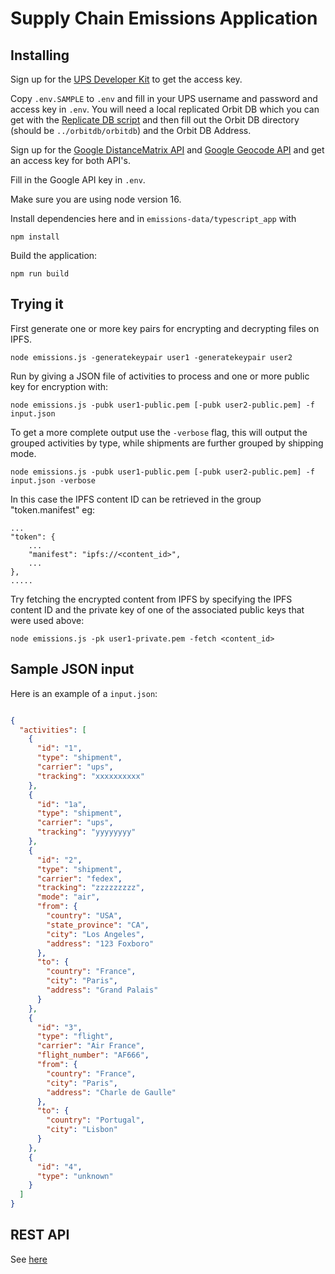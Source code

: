 # Supply Chain Emissions Application

## Installing

Sign up for the [UPS Developer Kit](https://www.ups.com/upsdeveloperkit?loc=en_US) to get the access key.

Copy `.env.SAMPLE` to `.env` and fill in your UPS username and password and access key in `.env`.
You will need a local replicated Orbit DB which you can get with the [Replicate DB script](../orbitdb/README.md) and then fill out the Orbit DB directory (should be `../orbitdb/orbitdb`) and the Orbit DB Address.

Sign up for the [Google DistanceMatrix API](https://developers.google.com/maps/documentation/distance-matrix/overview) and [Google Geocode API](https://developers.google.com/maps/documentation/geocoding/overview) and get an access key for both API's.

Fill in the Google API key in `.env`.

Make sure you are using node version 16.

Install dependencies here and in `emissions-data/typescript_app` with

```
npm install
```

Build the application:
```
npm run build
```

## Trying it

First generate one or more key pairs for encrypting and decrypting files on IPFS.
```
node emissions.js -generatekeypair user1 -generatekeypair user2
```

Run by giving a JSON file of activities to process and one or more public key for encryption with:
```
node emissions.js -pubk user1-public.pem [-pubk user2-public.pem] -f input.json
```

To get a more complete output use the `-verbose` flag, this will output the grouped activities by type, while shipments
are further grouped by shipping mode.
```
node emissions.js -pubk user1-public.pem [-pubk user2-public.pem] -f input.json -verbose
```
In this case the IPFS content ID can be retrieved in the group "token.manifest" eg:
```
...
"token": {
    ...
    "manifest": "ipfs://<content_id>",
    ...
},
.....
```

Try fetching the encrypted content from IPFS by specifying the IPFS content ID and the private key of one of the associated public keys that were used above:
```
node emissions.js -pk user1-private.pem -fetch <content_id>
```

## Sample JSON input

Here is an example of a `input.json`:
```json

{
  "activities": [
    {
      "id": "1",
      "type": "shipment",
      "carrier": "ups",
      "tracking": "xxxxxxxxxx"
    },
    {
      "id": "1a",
      "type": "shipment",
      "carrier": "ups",
      "tracking": "yyyyyyyy"
    },
    {
      "id": "2",
      "type": "shipment",
      "carrier": "fedex",
      "tracking": "zzzzzzzzz",
      "mode": "air",
      "from": {
        "country": "USA",
        "state_province": "CA",
        "city": "Los Angeles",
        "address": "123 Foxboro"
      },
      "to": {
        "country": "France",
        "city": "Paris",
        "address": "Grand Palais"
      }
    },
    {
      "id": "3",
      "type": "flight",
      "carrier": "Air France",
      "flight_number": "AF666",
      "from": {
        "country": "France",
        "city": "Paris",
        "address": "Charle de Gaulle"
      },
      "to": {
        "country": "Portugal",
        "city": "Lisbon"
      }
    },
    {
      "id": "4",
      "type": "unknown"
    }
  ]
}

```

## REST API

See [here](interface/README.md)

